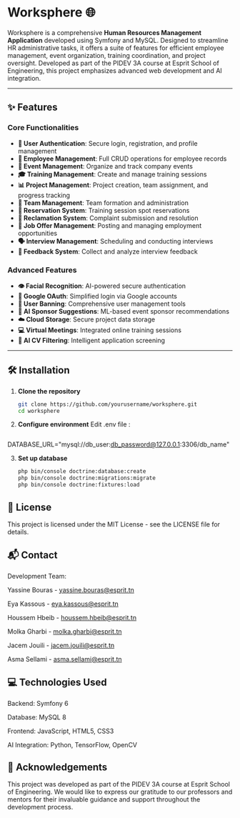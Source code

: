 # Worksphere 🌐

Worksphere is a comprehensive **Human Resources Management Application** developed using Symfony and MySQL. Designed to streamline HR administrative tasks, it offers a suite of features for efficient employee management, event organization, training coordination, and project oversight. Developed as part of the PIDEV 3A course at Esprit School of Engineering, this project emphasizes advanced web development and AI integration.

---

## ✨ Features

### Core Functionalities
- **🔐 User Authentication**: Secure login, registration, and profile management
- **👥 Employee Management**: Full CRUD operations for employee records
- **📅 Event Management**: Organize and track company events
- **🎓 Training Management**: Create and manage training sessions
- **📊 Project Management**: Project creation, team assignment, and progress tracking
- **🤝 Team Management**: Team formation and administration
- **📝 Reservation System**: Training session spot reservations
- **📢 Reclamation System**: Complaint submission and resolution
- **💼 Job Offer Management**: Posting and managing employment opportunities
- **🗣️ Interview Management**: Scheduling and conducting interviews
- **💬 Feedback System**: Collect and analyze interview feedback

### Advanced Features
- **👁️ Facial Recognition**: AI-powered secure authentication
- **🔑 Google OAuth**: Simplified login via Google accounts
- **🚫 User Banning**: Comprehensive user management tools
- **🤖 AI Sponsor Suggestions**: ML-based event sponsor recommendations
- **☁️ Cloud Storage**: Secure project data storage
- **💻 Virtual Meetings**: Integrated online training sessions
- **📄 AI CV Filtering**: Intelligent application screening

---

## 🛠️ Installation

1. **Clone the repository**
   ```bash
   git clone https://github.com/yourusername/worksphere.git
   cd worksphere
2. **Configure environment**
   Edit .env file :
   ```bash
  DATABASE_URL="mysql://db_user:db_password@127.0.0.1:3306/db_name"
  
3. **Set up database**
   ```bash
   php bin/console doctrine:database:create
   php bin/console doctrine:migrations:migrate
   php bin/console doctrine:fixtures:load

## 📜 License
This project is licensed under the MIT License - see the LICENSE file for details.

## 📬 Contact
Development Team:

Yassine Bouras - yassine.bouras@esprit.tn

Eya Kassous - eya.kassous@esprit.tn

Houssem Hbeib - houssem.hbeib@esprit.tn

Molka Gharbi - molka.gharbi@esprit.tn

Jacem Jouili - jacem.jouili@esprit.tn

Asma Sellami - asma.sellami@esprit.tn

## 💻 Technologies Used
Backend: Symfony 6

Database: MySQL 8

Frontend: JavaScript, HTML5, CSS3

AI Integration: Python, TensorFlow, OpenCV

## 🙏 Acknowledgements
This project was developed as part of the PIDEV 3A course at Esprit School of Engineering. We would like to express our gratitude to our professors and mentors for their invaluable guidance and support throughout the development process.

